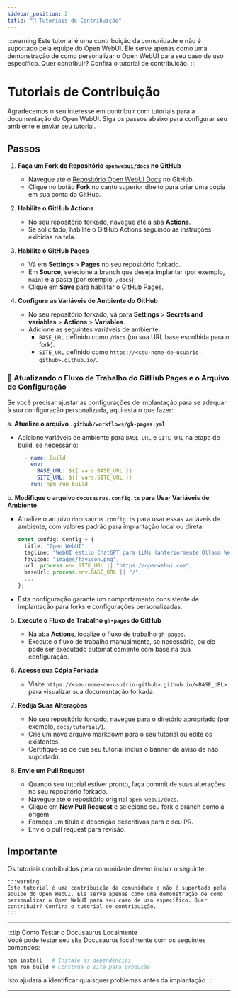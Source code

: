 ```yaml
---
sidebar_position: 2
title: "🤝 Tutoriais de Contribuição"
---
```


:::warning
Este tutorial é uma contribuição da comunidade e não é suportado pela equipe do Open WebUI. Ele serve apenas como uma demonstração de como personalizar o Open WebUI para seu caso de uso específico. Quer contribuir? Confira o tutorial de contribuição.
:::

# Tutoriais de Contribuição

Agradecemos o seu interesse em contribuir com tutoriais para a documentação do Open WebUI. Siga os passos abaixo para configurar seu ambiente e enviar seu tutorial.

## Passos

1. **Faça um Fork do Repositório `openwebui/docs` no GitHub**

   - Navegue até o [Repositório Open WebUI Docs](https://github.com/open-webui/docs) no GitHub.
   - Clique no botão **Fork** no canto superior direito para criar uma cópia em sua conta do GitHub.

2. **Habilite o GitHub Actions**

   - No seu repositório forkado, navegue até a aba **Actions**.
   - Se solicitado, habilite o GitHub Actions seguindo as instruções exibidas na tela.

3. **Habilite o GitHub Pages**

   - Vá em **Settings** > **Pages** no seu repositório forkado.
   - Em **Source**, selecione a branch que deseja implantar (por exemplo, `main`) e a pasta (por exemplo, `/docs`).
   - Clique em **Save** para habilitar o GitHub Pages.

4. **Configure as Variáveis de Ambiente do GitHub**

   - No seu repositório forkado, vá para **Settings** > **Secrets and variables** > **Actions** > **Variables**.
   - Adicione as seguintes variáveis de ambiente:
     - `BASE_URL` definido como `/docs` (ou sua URL base escolhida para o fork).
     - `SITE_URL` definido como `https://<seu-nome-de-usuário-github>.github.io/`.

### 📝 Atualizando o Fluxo de Trabalho do GitHub Pages e o Arquivo de Configuração

Se você precisar ajustar as configurações de implantação para se adequar à sua configuração personalizada, aqui está o que fazer:

a. **Atualize o arquivo `.github/workflows/gh-pages.yml`**

- Adicione variáveis de ambiente para `BASE_URL` e `SITE_URL` na etapa de build, se necessário:

     ```yaml
       - name: Build
         env:
           BASE_URL: ${{ vars.BASE_URL }}
           SITE_URL: ${{ vars.SITE_URL }}
         run: npm run build
     ```

b. **Modifique o arquivo `docusaurus.config.ts` para Usar Variáveis de Ambiente**

- Atualize o arquivo `docusaurus.config.ts` para usar essas variáveis de ambiente, com valores padrão para implantação local ou direta:

     ```typescript
     const config: Config = {
       title: "Open WebUI",
       tagline: "WebUI estilo ChatGPT para LLMs (anteriormente Ollama WebUI)",
       favicon: "images/favicon.png",
       url: process.env.SITE_URL || "https://openwebui.com",
       baseUrl: process.env.BASE_URL || "/",
       ...
     };
     ```

- Esta configuração garante um comportamento consistente de implantação para forks e configurações personalizadas.

5. **Execute o Fluxo de Trabalho `gh-pages` do GitHub**

   - Na aba **Actions**, localize o fluxo de trabalho `gh-pages`.
   - Execute o fluxo de trabalho manualmente, se necessário, ou ele pode ser executado automaticamente com base na sua configuração.

6. **Acesse sua Cópia Forkada**

   - Visite `https://<seu-nome-de-usuário-github>.github.io/<BASE_URL>` para visualizar sua documentação forkada.

7. **Redija Suas Alterações**

   - No seu repositório forkado, navegue para o diretório apropriado (por exemplo, `docs/tutorial/`).
   - Crie um novo arquivo markdown para o seu tutorial ou edite os existentes.
   - Certifique-se de que seu tutorial inclua o banner de aviso de não suportado.

8. **Envie um Pull Request**

   - Quando seu tutorial estiver pronto, faça commit de suas alterações no seu repositório forkado.
   - Navegue até o repositório original `open-webui/docs`.
   - Clique em **New Pull Request** e selecione seu fork e branch como a origem.
   - Forneça um título e descrição descritivos para o seu PR.
   - Envie o pull request para revisão.

## Importante

Os tutoriais contribuídos pela comunidade devem incluir o seguinte:

```
:::warning
Este tutorial é uma contribuição da comunidade e não é suportado pela equipe do Open WebUI. Ele serve apenas como uma demonstração de como personalizar o Open WebUI para seu caso de uso específico. Quer contribuir? Confira o tutorial de contribuição.
:::
```

---

:::tip Como Testar o Docusaurus Localmente  
Você pode testar seu site Docusaurus localmente com os seguintes comandos:

```bash
npm install   # Instale as dependências
npm run build # Construa o site para produção
```

Isto ajudará a identificar quaisquer problemas antes da implantação
:::

---
